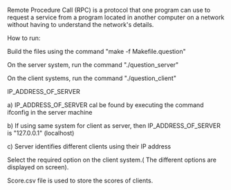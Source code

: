 Remote Procedure Call (RPC) is a protocol that one program can use to request a service from a program located in another computer on a network without having to understand the network's details.

How to run:

Build the files using the command "make -f Makefile.question"

On the server system, run the command "./question_server"

On the client systems, run the command "./question_client"

IP_ADDRESS_OF_SERVER

  a)	IP_ADDRESS_OF_SERVER cal be found by executing the command ifconfig in the server machine
  
  b)	If using same system for client as server, then IP_ADDRESS_OF_SERVER is "127.0.0.1" (localhost)
  
  c)	Server identifies different clients using their IP address

Select the required option on the client system.( The different options are displayed on screen).

Score.csv file is used to store the scores of clients.
